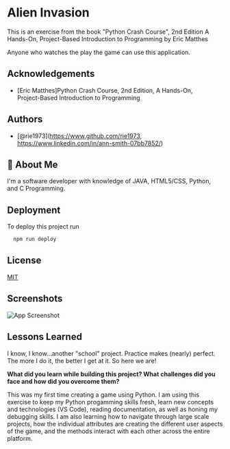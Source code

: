 
# Alien Invasion

This is an exercise from the book "Python Crash Course", 2nd Edition
A Hands-On, Project-Based Introduction to Programming
by Eric Matthes

Anyone who watches the play the game can use this application. 

## Acknowledgements

 - [Eric Matthes]Python Crash Course, 2nd Edition, A Hands-On,   
                    Project-Based Introduction to Programming

 

## Authors

- [@rie1973](https://www.github.com/rie1973, https://www.linkedin.com/in/ann-smith-07bb7852/)


## 🚀 About Me
I'm a software developer with knowledge of JAVA, HTML5/CSS, Python, and C Programming. 
## Deployment

To deploy this project run

```bash
  npm run deploy
```


## License

[MIT](https://choosealicense.com/licenses/mit/)


## Screenshots

![App Screenshot](https://via.placeholder.com/468x300?text=App+Screenshot+Here)


## Lessons Learned

I know, I know...another "school" project. Practice makes (nearly) perfect. The more I do it, the better I get at it. So here we are!

**What did you learn while building this project? What challenges did you face and how did you overcome them?**

This was my first time creating a game using Python. I am using this exercise to keep my Python progamming skills fresh, learn new concepts and technologies (VS Code), reading documentation, as well as honing my debugging skills. I am also learning how to navigate through large scale projects, how the individual attributes are creating the different user aspects of the game, and the methods interact with each other across the entire platform. 


